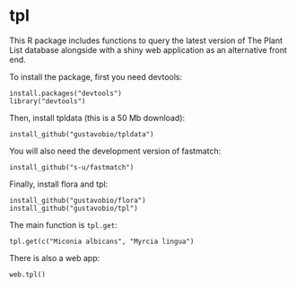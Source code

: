 tpl
===

This R package includes functions to query the latest version of The Plant List database alongside with a shiny web application as an alternative front end.

To install the package, first you need devtools:

```
install.packages("devtools")
library("devtools")
```

Then, install tpldata (this is a 50 Mb download):

```
install_github("gustavobio/tpldata")
```

You will also need the development version of fastmatch:

```
install_github("s-u/fastmatch")
```

Finally, install flora and tpl:

```
install_github("gustavobio/flora")
install_github("gustavobio/tpl")
```

The main function is `tpl.get`:

```
tpl.get(c("Miconia albicans", "Myrcia lingua")
```

There is also a web app:

```
web.tpl()
```
